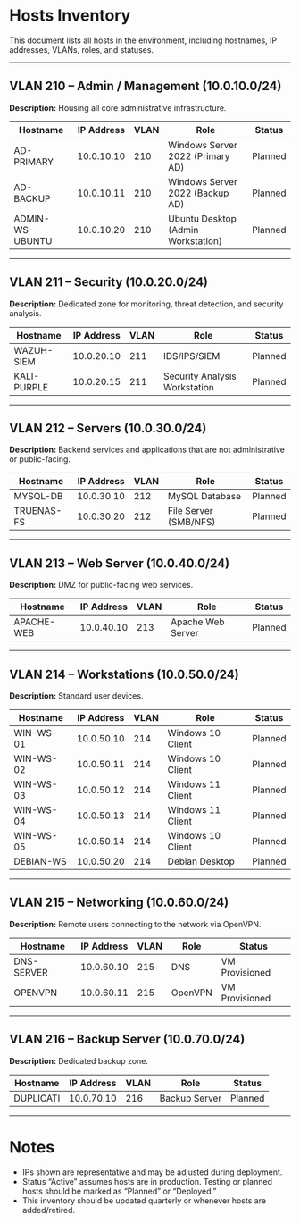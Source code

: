 # Hosts Inventory

This document lists all hosts in the environment, including hostnames, IP addresses, VLANs, roles, and statuses.

---

## VLAN 210 – Admin / Management (10.0.10.0/24)

**Description:** Housing all core administrative infrastructure.

| Hostname        | IP Address | VLAN | Role                               | Status  |
| --------------- | ---------- | ---- | ---------------------------------- | ------- |
| AD-PRIMARY      | 10.0.10.10 | 210  | Windows Server 2022 (Primary AD)   | Planned |
| AD-BACKUP       | 10.0.10.11 | 210  | Windows Server 2022 (Backup AD)    | Planned |
| ADMIN-WS-UBUNTU | 10.0.10.20 | 210  | Ubuntu Desktop (Admin Workstation) | Planned |

---

## VLAN 211 – Security (10.0.20.0/24)

**Description:** Dedicated zone for monitoring, threat detection, and security analysis.

| Hostname    | IP Address | VLAN | Role                          | Status  |
| ----------- | ---------- | ---- | ----------------------------- | ------- |
| WAZUH-SIEM  | 10.0.20.10 | 211  | IDS/IPS/SIEM                  | Planned |
| KALI-PURPLE | 10.0.20.15 | 211  | Security Analysis Workstation | Planned |

---

## VLAN 212 – Servers (10.0.30.0/24)

**Description:** Backend services and applications that are not administrative or public-facing.

| Hostname   | IP Address | VLAN | Role                  | Status  |
| ---------- | ---------- | ---- | --------------------- | ------- |
| MYSQL-DB   | 10.0.30.10 | 212  | MySQL Database        | Planned |
| TRUENAS-FS | 10.0.30.20 | 212  | File Server (SMB/NFS) | Planned |

---

## VLAN 213 – Web Server (10.0.40.0/24)

**Description:** DMZ for public-facing web services.

| Hostname   | IP Address | VLAN | Role              | Status  |
| ---------- | ---------- | ---- | ----------------- | ------- |
| APACHE-WEB | 10.0.40.10 | 213  | Apache Web Server | Planned |

---

## VLAN 214 – Workstations (10.0.50.0/24)

**Description:** Standard user devices.

| Hostname  | IP Address | VLAN | Role              | Status  |
| --------- | ---------- | ---- | ----------------- | ------- |
| WIN-WS-01 | 10.0.50.10 | 214  | Windows 10 Client | Planned |
| WIN-WS-02 | 10.0.50.11 | 214  | Windows 10 Client | Planned |
| WIN-WS-03 | 10.0.50.12 | 214  | Windows 11 Client | Planned |
| WIN-WS-04 | 10.0.50.13 | 214  | Windows 11 Client | Planned |
| WIN-WS-05 | 10.0.50.14 | 214  | Windows 10 Client | Planned |
| DEBIAN-WS | 10.0.50.20 | 214  | Debian Desktop    | Planned |

---

## VLAN 215 – Networking (10.0.60.0/24)

**Description:** Remote users connecting to the network via OpenVPN.

| Hostname   | IP Address | VLAN | Role    | Status         |
| ---------- | ---------- | ---- | ------- | -------------- |
| DNS-SERVER | 10.0.60.10 | 215  | DNS     | VM Provisioned |
| OPENVPN    | 10.0.60.11 | 215  | OpenVPN | VM Provisioned |

---

## VLAN 216 – Backup Server (10.0.70.0/24)

**Description:** Dedicated backup zone.

| Hostname  | IP Address | VLAN | Role          | Status  |
| --------- | ---------- | ---- | ------------- | ------- |
| DUPLICATI | 10.0.70.10 | 216  | Backup Server | Planned |

---

# Notes

- IPs shown are representative and may be adjusted during deployment.
- Status “Active” assumes hosts are in production. Testing or planned hosts should be marked as “Planned” or “Deployed.”
- This inventory should be updated quarterly or whenever hosts are added/retired.
